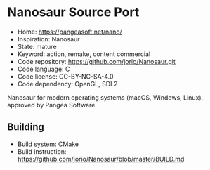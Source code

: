 # Nanosaur Source Port

- Home: https://pangeasoft.net/nano/
- Inspiration: Nanosaur
- State: mature
- Keyword: action, remake, content commercial
- Code repository: https://github.com/jorio/Nanosaur.git
- Code language: C
- Code license: CC-BY-NC-SA-4.0
- Code dependency: OpenGL, SDL2

Nanosaur for modern operating systems (macOS, Windows, Linux), approved by Pangea Software.

## Building

- Build system: CMake
- Build instruction: https://github.com/jorio/Nanosaur/blob/master/BUILD.md
